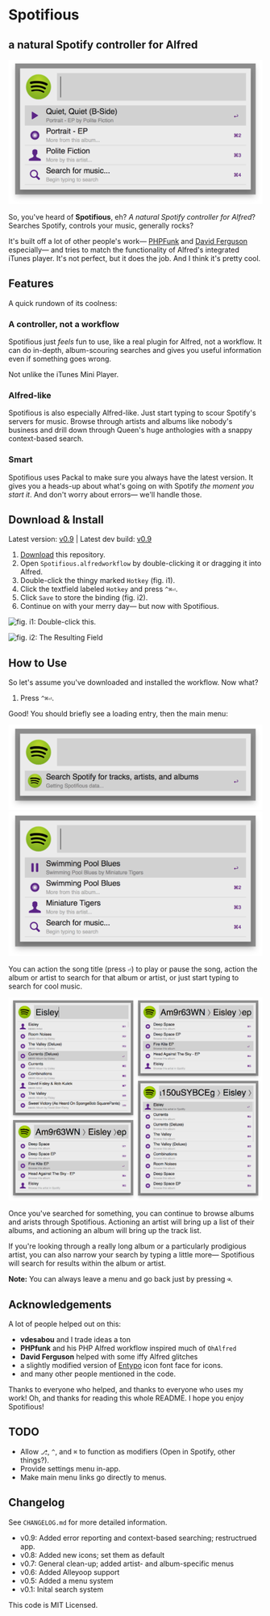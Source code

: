 # Spotifious #
## a natural Spotify controller for Alfred ##

![The magical interface](include/screenshots/hero_shot.png)

So, you've heard of **Spotifious**, eh? *A natural Spotify controller for
Alfred*? Searches Spotify, controls your music, generally rocks?

It's built off a lot of other people's work—
[PHPFunk](https://github.com/phpfunk/alfred-spotify-controls) and
[David Ferguson](http://jdfwarrior.tumblr.com/) especially— and tries to match
the functionality of Alfred's integrated iTunes player. It's not perfect, but it does the job. And I think it's pretty cool.

## Features ##

A quick rundown of its coolness:

### A controller, not a workflow ###

Spotifious just *feels* fun to use, like a real plugin for Alfred, not a workflow. It
can do in-depth, album-scouring searches and gives you useful information even if something goes wrong.

Not unlike the iTunes Mini Player.

### Alfred-like ###

Spotifious is also especially Alfred-like. Just start typing to scour Spotify's servers for music. Browse through artists and albums like nobody's business  and drill down through Queen's huge anthologies with a snappy context-based search.

### Smart ###

Spotifious uses Packal to make sure you always have the latest version. It gives you a heads-up about what's going on with Spotify *the moment you
start it*. And don't worry about errors— we'll handle those.

## Download & Install ##

Latest version: [v0.9](https://github.com/citelao/Spotify-for-Alfred/archive/master.zip) | Latest dev build: [v0.9](https://github.com/citelao/Spotify-for-Alfred/archive/dev.zip)

1. [Download](https://github.com/citelao/Spotify-for-Alfred/archive/master.zip)
this repository.
2. Open `Spotifious.alfredworkflow` by double-clicking it or dragging it into
Alfred.
3. Double-click the thingy marked `Hotkey` (fig. i1).
4. Click the textfield labeled `Hotkey` and press `^⌘⏎`.
5. Click `Save` to store the binding (fig. i2).
6. Continue on with your merry day— but now with Spotifious.

![fig. i1: Double-click this.](https://dl.dropboxusercontent.com/u/3770885/Spotifious%20Stuff/fig%20i1%20hotkey.png)

![fig. i2: The Resulting Field](https://dl.dropboxusercontent.com/u/3770885/Spotifious%20Stuff/fig%20i2%20hotkey.png)

## How to Use ##

So let's assume you've downloaded and installed the workflow. Now what?

1. Press `^⌘⏎`.

Good! You should briefly see a loading entry, then the main menu:

![Loading...](include/screenshots/loading.png)
![Main Menu](include/screenshots/main_menu.png)

You can action the song title (press `⏎`) to play or pause the song, action 
the album or artist to search for that album or artist, or just start typing to 
search for cool music.

![Some cool screenshots](include/screenshots/compilation.png)

Once you've searched for something, you can continue to browse albums and arists through Spotifious. Actioning an artist will bring up a list of their albums, and actioning an album will bring up the track list.

If you're looking through a really long album or a particularly prodigious artist, you can also narrow your search by typing a little more— Spotifious will search for results within the album or artist.

**Note:** You can always leave a menu and go back just by pressing `⌫`.

## Acknowledgements ##

A lot of people helped out on this:

- **vdesabou** and I trade ideas a ton
- **PHPfunk** and his PHP Alfred workflow inspired much of `OhAlfred`
- **David Ferguson** helped with some iffy Alfred glitches
- a slightly modified version of [Entypo](http://www.entypo.com/) icon font face for icons.
- and many other people mentioned in the code.

Thanks to everyone who helped, and thanks to everyone who uses my work!
Oh, and thanks for reading this whole README. I hope you enjoy Spotifious!

## TODO ##

- Allow `⎇`, `^`, and `⌘` to function as modifiers (Open in Spotify, other things?).
- Provide settings menu in-app.
- Make main menu links go directly to menus.

## Changelog ##

See `CHANGELOG.md` for more detailed information.

- v0.9: Added error reporting and context-based searching; restructrued app.
- v0.8: Added new icons; set them as default
- v0.7: General clean-up; added artist- and album-specific menus
- v0.6: Added Alleyoop support
- v0.5: Added a menu system
- v0.1: Inital search system

This code is MIT Licensed.